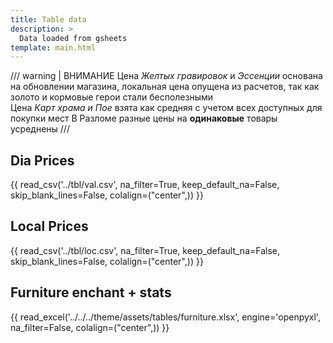 ```yaml
---
title: Table data
description: >
  Data loaded from gsheets
template: main.html
---
```


/// warning | ВНИМАНИЕ 
Цена _Желтых гравировок_ и _Эссенции_ основана на обновлении магазина, локальная цена опущена из расчетов,
так как золото и кормовые герои стали бесполезными  
Цена _Карт храма и Пое_ взята как средняя с учетом всех доступных для покупки мест
В Разломе разные цены на **одинаковые** товары усреднены
///

## Dia Prices

{{ read_csv('../tbl/val.csv', na_filter=True, keep_default_na=False, skip_blank_lines=False, colalign=("center",)) }}

## Local Prices

{{ read_csv('../tbl/loc.csv', na_filter=True, keep_default_na=False, skip_blank_lines=False, colalign=("center",)) }}

## Furniture enchant + stats

{{ read_excel('../../../theme/assets/tables/furniture.xlsx', engine='openpyxl', na_filter=False, colalign=("center",)) }}

